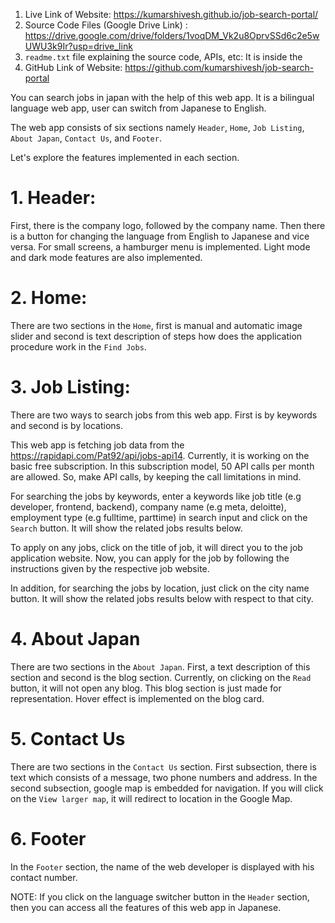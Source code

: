 1. Live Link of Website: https://kumarshivesh.github.io/job-search-portal/
2. Source Code Files (Google Drive Link) : https://drive.google.com/drive/folders/1voqDM_Vk2u8OprvSSd6c2e5wUWU3k9Ir?usp=drive_link
3. `readme.txt` file explaining the source code, APIs, etc: It is inside the 
4. GitHub Link of Website: https://github.com/kumarshivesh/job-search-portal


You can search jobs in japan with the help of this web app. It is a bilingual language web app, user can switch from Japanese to English.


The web app consists of six sections namely `Header`, `Home`, `Job Listing`, `About Japan`, `Contact Us`, and `Footer`.


Let's explore the features implemented in each section.


# 1. Header:

First, there is the company logo, followed by the company name. Then there is a button for changing the language from English to Japanese and vice versa.
For small screens, a hamburger menu is implemented.
Light mode and dark mode features are also implemented.


# 2. Home:

There are two sections in the `Home`, first is manual and automatic image slider and second is text description of steps how does the application procedure work in the `Find Jobs`.


# 3. Job Listing:

There are two ways to search jobs from this web app. First is by keywords and second is by locations.

This web app is fetching job data from the https://rapidapi.com/Pat92/api/jobs-api14. Currently, it is working on the basic free subscription. In this subscription model, 50 API calls per month are allowed. So, make API calls, by keeping the call limitations in mind.

For searching the jobs by keywords, enter a keywords like job title (e.g developer, frontend, backend), company name (e.g meta, deloitte), employment type (e.g fulltime, parttime) in search input and click on the `Search` button. It will show the related jobs results below.

To apply on any jobs, click on the title of job, it will direct you to the job application website. Now, you can apply for the job by following the instructions given by the respective job website.

In addition, for searching the jobs by location, just click on the city name button.  It will show the related jobs results below with respect to that city.


# 4. About Japan

There are two sections in the `About Japan`. First, a text description of this section and second is the blog section. Currently, on clicking on the `Read` button, it will not open any blog. This blog section is just made for representation. Hover effect is implemented on the blog card.


# 5. Contact Us

There are two sections in the `Contact Us` section. First subsection, there is text which consists of a message, two phone numbers and address. In the second subsection, google map is embedded for navigation. If you will click on the `View larger map`, it will redirect to location in the Google Map.


# 6. Footer
In the `Footer` section, the name of the web developer is displayed with his contact number.


NOTE: If you click on the language switcher button in the `Header` section, then you can access all the features of this web app in Japanese.




